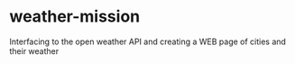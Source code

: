 # weather-mission
Interfacing to the open weather API and creating a WEB page of cities and their weather
